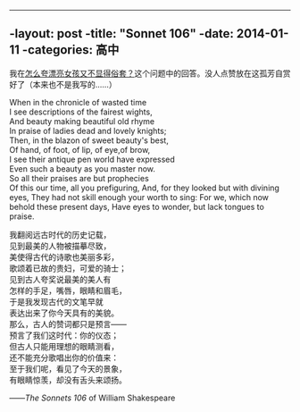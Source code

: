 ----
-layout: post
-title: "Sonnet 106"
-date: 2014-01-11
-categories: 高中
----


我在[怎么夸漂亮女孩又不显得俗套？](http://www.zhihu.com/question/21078026/answer/21273667)这个问题中的回答。没人点赞放在这孤芳自赏好了（本来也不是我写的……）

When in the chronicle of wasted time    
I see descriptions of the fairest wights,    
And beauty making beautiful old rhyme    
In praise of ladies dead and lovely knights;    
Then, in the blazon of sweet beauty's best,    
Of hand, of foot, of lip, of eye,of brow,    
I see their antique pen world have expressed    
Even such a beauty as you master now.    
So all their praises are but prophecies    
Of this our time, all you prefiguring,
And, for they looked but with divining eyes,
They had not skill enough your worth to sing:
For we, which now behold these present days,
Have eyes to wonder, but lack tongues to praise.

我翻阅远古时代的历史记载，   	
见到最美的人物被描摹尽致，   	
美使得古代的诗歌也美丽多彩，   	
歌颂着已故的贵妇，可爱的骑士；	  	
见到古人夸奖说最美的美人有	    
怎样的手足，嘴唇，眼睛和眉毛，	  	
于是我发现古代的文笔早就	   
表达出来了你今天具有的美貌。    	
那么，古人的赞词都只是预言——	  
预言了我们这时代：你的仪态；	   
但古人只能用理想的眼睛测看，	   
还不能充分歌唱出你的价值来：	  
至于我们呢，看见了今天的景象，	  
有眼睛惊羡，却没有舌头来颂扬。	   

——*The Sonnets 106* of William Shakespeare
